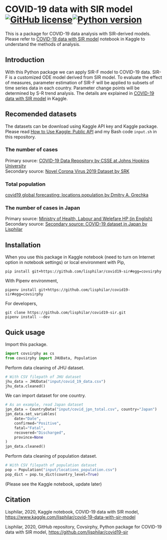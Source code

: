 # COVID-19 data with SIR model [![GitHub license](https://img.shields.io/github/license/lisphilar/covid19-sir)](https://github.com/lisphilar/covid19-sir/blob/master/LICENSE.md)[![Python version](https://img.shields.io/badge/Python-3.7|3.8-green.svg)](https://www.python.org/)
This is a package for COVID-19 data analysis with SIR-derived models. Please refer to [COVID-19 data with SIR model](https://www.kaggle.com/lisphilar/covid-19-data-with-sir-model) notebook in Kaggle to understand the methods of analysis.

## Introduction
With this Python package we can apply SIR-F model to COVID-19 data. SIR-F is a customized ODE model derived from SIR model. To evaluate the effect of measures, parameter estimation of SIR-F will be applied to subsets of time series data in each country. Parameter change points will be determined by S-R trend analysis. The details are explained in [COVID-19 data with SIR model](https://www.kaggle.com/lisphilar/covid-19-data-with-sir-model) in Kaggle.

## Recomended datasets
The datasets can be download using Kaggle API key and Kaggle package. Please read [How to Use Kaggle: Public API](https://www.kaggle.com/docs/api) and my Bash code `input.sh` in this repository.
### The number of cases
Primary source: [COVID-19 Data Repository by CSSE at Johns Hopkins University](https://github.com/CSSEGISandData/COVID-19)  
Secondary source: [Novel Corona Virus 2019 Dataset by SRK](https://www.kaggle.com/sudalairajkumar/novel-corona-virus-2019-dataset)  
### Total population
[covid19 global forecasting: locations population by Dmitry A. Grechka](https://www.kaggle.com/dgrechka/covid19-global-forecasting-locations-population)  
### The number of cases in Japan
Primary source: [Ministry of Health, Labour and Welefare HP (in English)](https://www.mhlw.go.jp/stf/seisakunitsuite/bunya/newpage_00032.html)  
Secondary source: [Secondary source: COVID-19 dataset in Japan by Lisphilar](https://www.kaggle.com/lisphilar/covid19-dataset-in-japan)  


## Installation
When you use this package in Kaggle notebook (need to turn on Internet option in notebook settings) or local environment with Pip,
```
pip install git+https://github.com/lisphilar/covid19-sir#egg=covsirphy
```
With Pipenv environment,
```
pipenv install git+https://github.com/lisphilar/covid19-sir#egg=covsirphy
```
For developers,
```
git clone https://github.com/lisphilar/covid19-sir.git
pipenv install --dev
```

## Quick usage
Import this package.
```Python
import covsirphy as cs
from covsirphy import JHUData, Population
```
Perform data cleaning of JHU dataset.
```Python
# With CSV filepath of JHU dataset
jhu_data = JHUData("input/covid_19_data.csv")
jhu_data.cleaned()
```
We can import dataset for one country.
```Python
# As an example, read Japan dataset
jpn_data = CountryData("input/covid_jpn_total.csv", country="Japan")
jpn_data.set_variables(
    date="Date",
    confirmed="Positive",
    fatal="Fatal",
    recovered="Discharged",
    province=None
)
jpn_data.cleaned()
```

Perform data cleaning of population dataset.
```Python
# With CSV filepath of population dataset
pop = Population("input/locations_population.csv")
pop_dict = pop.to_dict(country_level=True)
```
(Please see the Kaggle notebook, update later)

## Citation
Lisphilar, 2020, Kaggle notebook, COVID-19 data with SIR model, https://www.kaggle.com/lisphilar/covid-19-data-with-sir-model

Lisphilar, 2020, GitHub repository, Covsirphy, Python package for COVID-19 data with SIR model, https://github.com/lisphilar/covid19-sir
